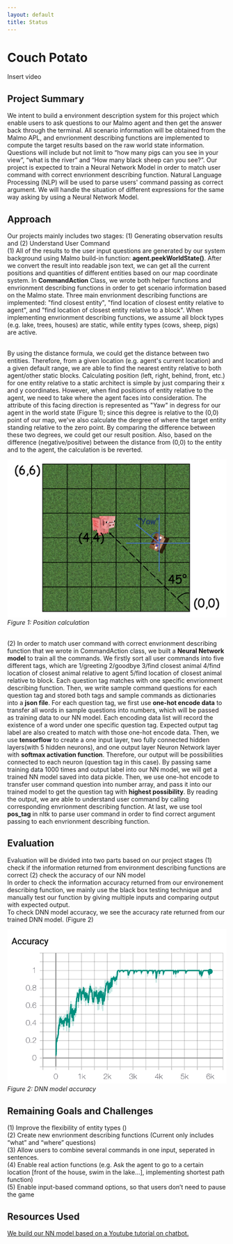 ```yaml
---
layout: default
title: Status
---
```


# Couch Potato

Insert video

## Project Summary

We intent to build a environment description system for this project which enable users to ask questions to our Malmo agent and then get the answer back through the terminal. All scenario information will be obtained from the Malmo APL, and envrionment describing functions are implemented to compute the target results based on the raw world state information. Questions will include but not limit to “how many pigs can you see in your view”, “what is the river” and “How many black sheep can you see?”. Our project is expected to train a Neural Network Model in order to match user command with correct envrionment describing function. Natural Language Processing (NLP) will be used to parse users' command passing as correct argument. We will handle the situation of different expressions for the same way asking by using a Neural Network Model.

## Approach

Our projects mainly includes two stages: (1) Generating observation results and (2) Understand User Command
<br>(1) All of the results to the user input questions are generated by our system background using Malmo build-in function: **agent.peekWorldState()**. After we convert the result into readable json text, we can get all the current positions and quantities of different entities based on our map coordinate system. In **CommandAction** Class, we wrote both helper functions and envrionment describing functions in order to get scenario information based on the Malmo state. Three main envrionment describing functions are implemented: "find closest entity", "find location of closest entity relative to agent", and "find location of closest entity relative to a block". When implementing envrionment describing functions, we assume all block types (e.g. lake, trees, houses) are static, while entity types (cows, sheep, pigs) are active.

<br> By using the distance formula, we could get the distance between two entities. Therefore, from a given location (e.g. agent's current location) and a given default range, we are able to find the nearest entity relative to both agent/other static blocks. Calculating position (left, right, behind, front, etc.) for one entity relative to a static architect is simple by just comparing their x and y coordinates. However, when find positions of entity relative to the agent, we need to take where the agent faces into consideration. The attribute of this facing direction is represented as "Yaw" in degress for our agent in the world state (Figure 1); since this degree is relative to the (0,0) point of our map, we've also calculate the dergree of where the target entity standing relative to the zero point. By comparing the difference between these two degrees, we could get our result position. Also, based on the difference (negative/positive) between the distance from (0,0) to the entity and to the agent, the calculation is be reverted.

<p><img src="assets/position_calc.png" width="650" alt/><em>Figure 1: Position calculation</em></p>

<br>(2) In order to match user command with correct envrionment describing function that we wrote in CommandAction class, we built a **Neural Network model** to train all the commands. We firstly sort all user commands into five different tags, which are 1/greeting 2/goodbye 3/find closest animal 4/find location of closest animal relative to agent 5/find location of closest animal relative to block. Each question tag matches with one specific envrionment describing function. Then, we write sample command questions for each question tag and stored both tags and sample commands as dictionaries into a **json file**. For each question tag, we first use **one-hot encode data** to transfer all words in sample questions into numbers, which will be passed as training data to our NN model. Each encoding data list will record the existence of a word under one specific question tag. Expected output tag label are also created to match with those one-hot encode data. Then, we use **tensorflow** to create a one input layer, two fully connected hidden layers(with 5 hidden neurons), and one output layer Neuron Network layer with **softmax activation function**. Therefore, our output will be possibilities connected to each neuron (question tag in this case). By passing same training data 1000 times and output label into our NN model, we will get a trained NN model saved into data pickle. Then, we use one-hot encode to transfer user command question into number array, and pass it into our trained model to get the question tag with **highest possibility**. By reading the output, we are able to understand user command by calling corresponding envrionment describing function. At last, we use tool **pos_tag** in nltk to parse user command in order to find correct argument passing to each envrionment describing function.

## Evaluation

Evaluation will be divided into two parts based on our project stages (1) check if the information returned from environment describing functions are correct (2) check the accuracy of our NN model
<br> In order to check the information accuracy returned from our environement describing function, we mainly use the black box testing technique and manually test our function by giving multiple inputs and comparing output with expected output.
<br> To check DNN model accuracy, we see the accuracy rate returned from our trained DNN model. (Figure 2)

<p><img src="assets/accuracy_graph.png" width="650" alt/><em>Figure 2: DNN model accuracy</em></p>

## Remaining Goals and Challenges

(1) Improve the flexibility of entity types ()
<br> (2) Create new envrionment describing functions (Current only includes “what” and “where” questions)
<br> (3) Allow users to combine several commands in one input, seperated in sentences.
<br> (4) Enable real action functions (e.g. Ask the agent to go to a certain location [front of the house, swim in the lake…], implementing shortest path function)
<br> (5) Enable input-based command options, so that users don’t need to pause the game

## Resources Used

[ We build our NN model based on a Youtube tutorial on chatbot.](https://www.youtube.com/watch?v=wypVcNIH6D4&list=PLzMcBGfZo4-ndH9FoC4YWHGXG5RZekt-Q&index=1)
